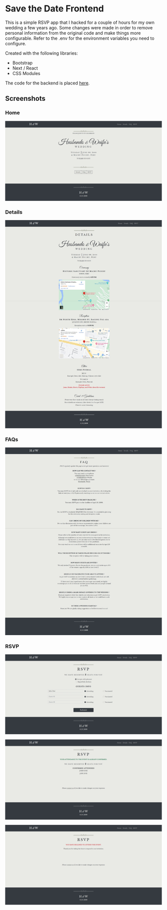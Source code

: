# Save the Date Frontend

This is a simple RSVP app that I hacked for a couple of hours for my own wedding a few years ago.
Some changes were made in order to remove personal information from the original code and make things more configurable. Refer to the .env for the environment variables you need to configure.

Created with the following libraries:

- Bootstrap
- Next / React
- CSS Modules

The code for the backend is placed [here](https://github.com/jannoelc/savethedate-backend.git).

## Screenshots

### Home

![Home page](docs/media/home.jpeg)

### Details

![Home page](docs/media/details.jpeg)

### FAQs

![Home page](docs/media/faqs.jpeg)

### RSVP

![Home page](docs/media/rsvp_names.jpeg)

![Home page](docs/media/rsvp_confirmed.jpeg)

![Home page](docs/media/rsvp_declined.jpeg)
